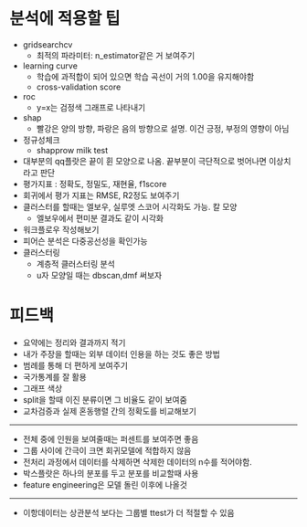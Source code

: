 # 분석에 적용할 팁
- gridsearchcv
    - 최적의 파라미터: n_estimator같은 거 보여주기
- learning curve
    - 학습에 과적합이 되어 있으면 학습 곡선이 거의 1.00을 유지해야함
    - cross-validation score
- roc
    - y=x는 검정색 그래프로 나타내기
- shap
    - 빨강은 양의 방향, 파랑은 음의 방향으로 설명. 이건 긍정, 부정의 영향이 아님
- 정규성체크
    - shapprow milk test
- 대부분의 qq플랏은 끝이 휜 모양으로 나옴. 끝부분이 극단적으로 벗어나면 이상치라고 판단
- 평가지표 : 정확도, 정밀도, 재현율, f1score
- 회귀에서 평가 지표는 RMSE, R2정도 보여주기
- 클러스터를 할때는 엘보우, 실루엣 스코어 시각화도 가능. 칼 모양
    - 엘보우에서 편미분 결과도 같이 시각화
- 워크플로우 작성해보기
- 피어슨 분석은 다중공선성을 확인가능
- 클러스터링
    - 계층적 클러스터링 분석
    - u자 모양일 때는 dbscan,dmf 써보자

# 피드백
- 요약에는 정리와 결과까지 적기
- 내가 주장을 할때는 외부 데이터 인용을 하는 것도 좋은 방법
- 범례를 통해 더 편하게 보여주기
- 국가통계를 잘 활용
- 그래프 색상
- split을 할때 이진 분류이면 그 비율도 같이 보여줌
- 교차검증과 실제 혼동행렬 간의 정확도를 비교해보기
---
- 전체 중에 인원을 보여줄때는 퍼센트를 보여주면 좋음
- 그룹 사이에 간극이 크면 회귀모델에 적합하지 않음
- 전처리 과정에서 데이터를 삭제하면 삭제한 데이터의 n수를 적어야함.
- 박스플랏은 하나의 분포를 두고 분포를 비교할때 사용
- feature engineering은 모델 돌린 이후에 나올것
---
- 이항데이터는 상관분석 보다는 그룹별 ttest가 더 적절할 수 있음